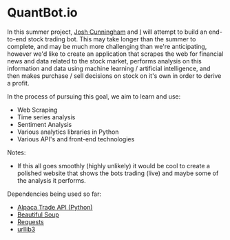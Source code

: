 # QuantBot.io

In this summer project, [Josh Cunningham](http://joshcunningham.net/) and [I](https://bergsneider.dev/) will attempt to build an end-to-end stock trading bot. This may take longer than the summer to complete, and may be much more challenging than we're anticipating, however we'd like to create an application that scrapes the web for financial news and data related to the stock market, performs analysis on this information and data using machine learning / artificial intelligence, and then makes purchase / sell decisions on stock on it's own in order to derive a profit.

In the process of pursuing this goal, we aim to learn and use:
* Web Scraping
* Time series analysis
* Sentiment Analysis
* Various analytics libraries in Python
* Various API's and front-end technologies

Notes:
* If this all goes smoothly (highly unlikely) it would be cool to create a polished website that shows the bots trading (live) and maybe some of the analysis it performs. 

Dependencies being used so far:
* [Alpaca Trade API (Python)](https://pypi.org/project/alpaca-trade-api-fixed/)
* [Beautiful Soup](https://pypi.org/project/beautifulsoup4/)
* [Requests](https://pypi.org/project/requests/)
* [urllib3](https://pypi.org/project/urllib3/#description)
